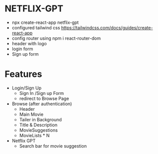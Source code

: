 # NETFLIX-GPT
- npx create-react-app netflix-gpt
- configured tailwind css https://tailwindcss.com/docs/guides/create-react-app
- config router using npm i react-router-dom
- header with logo
- login form
- Sign up form
# Features
- Login/Sign Up
    - Sign In /Sign up Form
    - redirect to Browse Page
- Browse (after authentication)
    - Header
    - Main Movie
    - Tailer in Background
    - Title & Description
    - MovieSuggestions
    - MovieLists * N
- Netflix GPT
    - Search bar for movie suggestion